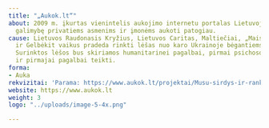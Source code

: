 ```yaml
---
title: "„Aukok.lt“"
about: 2009 m. įkurtas vienintelis aukojimo internetu portalas Lietuvoje, kuris suteikia
  galimybę privatiems asmenims ir įmonėms aukoti patogiau.
cause: Lietuvos Raudonasis Kryžius, Lietuvos Caritas, Maltiečiai, „Maisto bankas“
  ir Gelbėkit vaikus pradeda rinkti lėšas nuo karo Ukrainoje bėgantiems ukrainiečiams.
  Surinktos lėšos bus skiriamos humanitarinei pagalbai, pirmai psichosocialinei pagalbai
  ir pirmajai pagalbai teikti.
forma:
- Auka
rekvizitai: 'Parama: https://www.aukok.lt/projektai/Musu-sirdys-ir-rankos-Ukrainai#aukoti'
website: https://www.aukok.lt
weight: 3
logo: "../uploads/image-5-4x.png"

---
```


